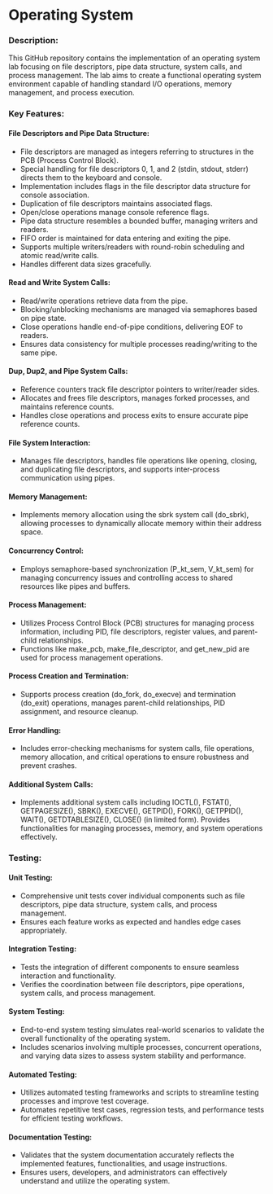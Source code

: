 # Operating System 

### Description: 
This GitHub repository contains the implementation of an operating system lab focusing on file descriptors, pipe data structure, system calls, and process management. The lab aims to create a functional operating system environment capable of handling standard I/O operations, memory management, and process execution.

### Key Features:
#### File Descriptors and Pipe Data Structure:
- File descriptors are managed as integers referring to structures in the PCB (Process Control Block).
- Special handling for file descriptors 0, 1, and 2 (stdin, stdout, stderr) directs them to the keyboard and console.
- Implementation includes flags in the file descriptor data structure for console association.
- Duplication of file descriptors maintains associated flags.
- Open/close operations manage console reference flags.
- Pipe data structure resembles a bounded buffer, managing writers and readers.
- FIFO order is maintained for data entering and exiting the pipe.
- Supports multiple writers/readers with round-robin scheduling and atomic read/write calls.
- Handles different data sizes gracefully.

#### Read and Write System Calls:
- Read/write operations retrieve data from the pipe.
- Blocking/unblocking mechanisms are managed via semaphores based on pipe state.
- Close operations handle end-of-pipe conditions, delivering EOF to readers.
- Ensures data consistency for multiple processes reading/writing to the same pipe.

#### Dup, Dup2, and Pipe System Calls:
- Reference counters track file descriptor pointers to writer/reader sides.
- Allocates and frees file descriptors, manages forked processes, and maintains reference counts.
- Handles close operations and process exits to ensure accurate pipe reference counts.

#### File System Interaction:
- Manages file descriptors, handles file operations like opening, closing, and duplicating file descriptors, and supports inter-process communication using pipes.

#### Memory Management:
- Implements memory allocation using the sbrk system call (do_sbrk), allowing processes to dynamically allocate memory within their address space.

#### Concurrency Control:
- Employs semaphore-based synchronization (P_kt_sem, V_kt_sem) for managing concurrency issues and controlling access to shared resources like pipes and buffers.

#### Process Management:
- Utilizes Process Control Block (PCB) structures for managing process information, including PID, file descriptors, register values, and parent-child relationships.
- Functions like make_pcb, make_file_descriptor, and get_new_pid are used for process management operations.

#### Process Creation and Termination:
- Supports process creation (do_fork, do_execve) and termination (do_exit) operations, manages parent-child relationships, PID assignment, and resource cleanup.

#### Error Handling:
- Includes error-checking mechanisms for system calls, file operations, memory allocation, and critical operations to ensure robustness and prevent crashes.

#### Additional System Calls:
- Implements additional system calls including IOCTL(), FSTAT(), GETPAGESIZE(), SBRK(), EXECVE(), GETPID(), FORK(), GETPPID(), WAIT(), GETDTABLESIZE(), CLOSE() (in limited form).
Provides functionalities for managing processes, memory, and system operations effectively.

### Testing:
#### Unit Testing:
- Comprehensive unit tests cover individual components such as file descriptors, pipe data structure, system calls, and process management.
- Ensures each feature works as expected and handles edge cases appropriately.

#### Integration Testing:
- Tests the integration of different components to ensure seamless interaction and functionality.
- Verifies the coordination between file descriptors, pipe operations, system calls, and process management.

#### System Testing:
- End-to-end system testing simulates real-world scenarios to validate the overall functionality of the operating system.
- Includes scenarios involving multiple processes, concurrent operations, and varying data sizes to assess system stability and performance.

#### Automated Testing:
- Utilizes automated testing frameworks and scripts to streamline testing processes and improve test coverage.
- Automates repetitive test cases, regression tests, and performance tests for efficient testing workflows.

#### Documentation Testing:
- Validates that the system documentation accurately reflects the implemented features, functionalities, and usage instructions.
- Ensures users, developers, and administrators can effectively understand and utilize the operating system.
